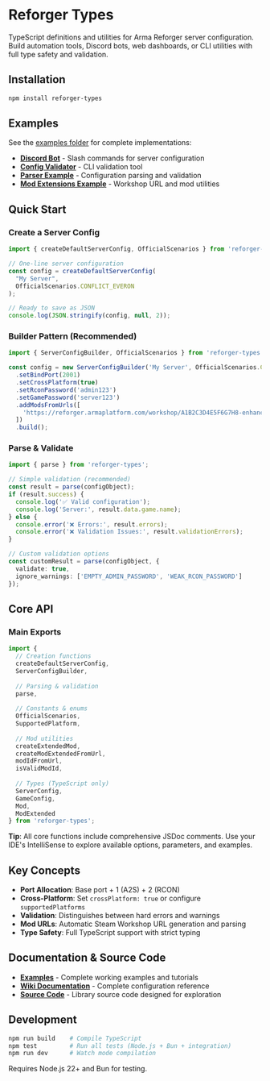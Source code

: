 # Reforger Types

TypeScript definitions and utilities for Arma Reforger server configuration. Build automation tools, Discord bots, web dashboards, or CLI utilities with full type safety and validation.

## Installation

```bash
npm install reforger-types
```

## Examples

See the [examples folder](./examples) for complete implementations:
- **[Discord Bot](./examples/discord-bot/)** - Slash commands for server configuration  
- **[Config Validator](./examples/config-validator/)** - CLI validation tool
- **[Parser Example](./examples/parser-example.js)** - Configuration parsing and validation
- **[Mod Extensions Example](./examples/mod-extensions-example.js)** - Workshop URL and mod utilities

## Quick Start

### Create a Server Config

```typescript
import { createDefaultServerConfig, OfficialScenarios } from 'reforger-types';

// One-line server configuration
const config = createDefaultServerConfig(
  "My Server",
  OfficialScenarios.CONFLICT_EVERON
);

// Ready to save as JSON
console.log(JSON.stringify(config, null, 2));
```

### Builder Pattern (Recommended)

```typescript
import { ServerConfigBuilder, OfficialScenarios } from 'reforger-types';

const config = new ServerConfigBuilder('My Server', OfficialScenarios.CONFLICT_EVERON)
  .setBindPort(2001)
  .setCrossPlatform(true)
  .setRconPassword('admin123')
  .setGamePassword('server123')
  .addModsFromUrls([
    'https://reforger.armaplatform.com/workshop/A1B2C3D4E5F6G7H8-enhanced-realism'
  ])
  .build();
```

### Parse & Validate

```typescript
import { parse } from 'reforger-types';

// Simple validation (recommended)
const result = parse(configObject);
if (result.success) {
  console.log('✅ Valid configuration');
  console.log('Server:', result.data.game.name);
} else {
  console.error('❌ Errors:', result.errors);
  console.error('❌ Validation Issues:', result.validationErrors);
}

// Custom validation options
const customResult = parse(configObject, {
  validate: true,
  ignore_warnings: ['EMPTY_ADMIN_PASSWORD', 'WEAK_RCON_PASSWORD']
});
```

## Core API

### Main Exports

```typescript
import { 
  // Creation functions
  createDefaultServerConfig,
  ServerConfigBuilder,
  
  // Parsing & validation
  parse,
  
  // Constants & enums
  OfficialScenarios,
  SupportedPlatform,
  
  // Mod utilities
  createExtendedMod,
  createModExtendedFromUrl,
  modIdFromUrl,
  isValidModId,
  
  // Types (TypeScript only)
  ServerConfig,
  GameConfig,
  Mod,
  ModExtended
} from 'reforger-types';
```

**Tip**: All core functions include comprehensive JSDoc comments. Use your IDE's IntelliSense to explore available options, parameters, and examples.

## Key Concepts

- **Port Allocation**: Base port + 1 (A2S) + 2 (RCON)
- **Cross-Platform**: Set `crossPlatform: true` or configure `supportedPlatforms` 
- **Validation**: Distinguishes between hard errors and warnings
- **Mod URLs**: Automatic Steam Workshop URL generation and parsing
- **Type Safety**: Full TypeScript support with strict typing

## Documentation & Source Code

- **[Examples](./examples/)** - Complete working examples and tutorials
- **[Wiki Documentation](./docs/server-config-wiki.md)** - Complete configuration reference
- **[Source Code](./src/)** - Library source code designed for exploration

## Development

```bash
npm run build    # Compile TypeScript
npm test         # Run all tests (Node.js + Bun + integration)
npm run dev      # Watch mode compilation
```

Requires Node.js 22+ and Bun for testing.